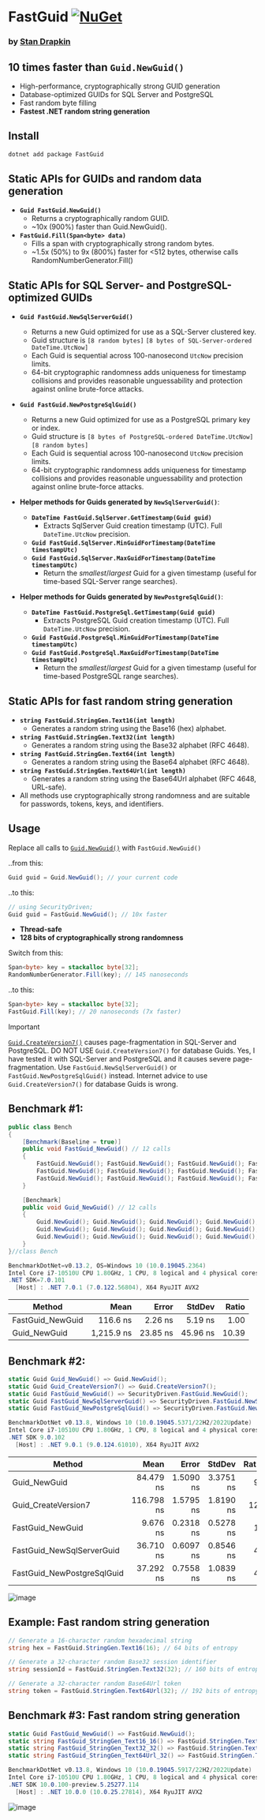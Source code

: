 # **FastGuid** [![NuGet](https://img.shields.io/nuget/v/FastGuid.svg)](https://www.nuget.org/packages/FastGuid/)

### by [Stan Drapkin](https://github.com/sdrapkin/)

## 10 times faster than `Guid.NewGuid()`
- High-performance, cryptographically strong GUID generation
- Database-optimized GUIDs for SQL Server and PostgreSQL
- Fast random byte filling
- **Fastest .NET random string generation**

## Install
```bat
dotnet add package FastGuid
```

## Static APIs for GUIDs and random data generation
* **`Guid FastGuid.NewGuid()`**
	- Returns a cryptographically random GUID.
	- ~10x (900%) faster than Guid.NewGuid().
* **`FastGuid.Fill(Span<byte> data)`**
	- Fills a span with cryptographically strong random bytes.
	- ~1.5x (50%) to 9x (800%) faster for <512 bytes, otherwise calls RandomNumberGenerator.Fill()
## Static APIs for SQL Server- and PostgreSQL-optimized GUIDs
* **`Guid FastGuid.NewSqlServerGuid()`**
	- Returns a new Guid optimized for use as a SQL-Server clustered key.
	- Guid structure is `[8 random bytes]` `[8 bytes of SQL-Server-ordered DateTime.UtcNow]`
	- Each Guid is sequential across 100-nanosecond `UtcNow` precision limits.
	- 64-bit cryptographic randomness adds uniqueness for timestamp collisions and provides reasonable unguessability and protection against online brute-force attacks.
* **`Guid FastGuid.NewPostgreSqlGuid()`**
	- Returns a new Guid optimized for use as a PostgreSQL primary key or index.
	- Guid structure is `[8 bytes of PostgreSQL-ordered DateTime.UtcNow]` `[8 random bytes]`
	- Each Guid is sequential across 100-nanosecond `UtcNow` precision limits.
	- 64-bit cryptographic randomness adds uniqueness for timestamp collisions and provides reasonable unguessability and protection against online brute-force attacks.

* **Helper methods for Guids generated by `NewSqlServerGuid()`**:
 	- __`DateTime FastGuid.SqlServer.GetTimestamp(Guid guid)`__
		- Extracts SqlServer Guid creation timestamp (UTC). Full `DateTime.UtcNow` precision.
	- __`Guid FastGuid.SqlServer.MinGuidForTimestamp(DateTime timestampUtc)`__
	- __`Guid FastGuid.SqlServer.MaxGuidForTimestamp(DateTime timestampUtc)`__
		- Return the *smallest*/*largest* Guid for a given timestamp (useful for time-based SQL-Server range searches).
* **Helper methods for Guids generated by `NewPostgreSqlGuid()`**:
	- __`DateTime FastGuid.PostgreSql.GetTimestamp(Guid guid)`__
		- Extracts PostgreSQL Guid creation timestamp (UTC). Full `DateTime.UtcNow` precision.
	- __`Guid FastGuid.PostgreSql.MinGuidForTimestamp(DateTime timestampUtc)`__
	- __`Guid FastGuid.PostgreSql.MaxGuidForTimestamp(DateTime timestampUtc)`__
		- Return the *smallest*/*largest* Guid for a given timestamp (useful for time-based PostgreSQL range searches).
## Static APIs for fast random string generation

- **`string FastGuid.StringGen.Text16(int length)`**
    - Generates a random string using the Base16 (hex) alphabet.
- **`string FastGuid.StringGen.Text32(int length)`**
    - Generates a random string using the Base32 alphabet (RFC 4648).
- **`string FastGuid.StringGen.Text64(int length)`**
    - Generates a random string using the Base64 alphabet (RFC 4648).
- **`string FastGuid.StringGen.Text64Url(int length)`**
    - Generates a random string using the Base64Url alphabet (RFC 4648, URL-safe).
- All methods use cryptographically strong randomness and are suitable for passwords, tokens, keys, and identifiers.
## Usage
Replace all calls to [`Guid.NewGuid()`](https://grep.app/search?q=Guid.NewGuid%28%29&filter[lang][0]=C%23) with `FastGuid.NewGuid()`

..from this:
```csharp
Guid guid = Guid.NewGuid(); // your current code
```

..to this:
```csharp
// using SecurityDriven;
Guid guid = FastGuid.NewGuid(); // 10x faster
```

* **Thread-safe**
* **128 bits of cryptographically strong randomness**

Switch from this:
```csharp
Span<byte> key = stackalloc byte[32];
RandomNumberGenerator.Fill(key); // 145 nanoseconds
```

..to this:
```csharp
Span<byte> key = stackalloc byte[32];
FastGuid.Fill(key); // 20 nanoseconds (7x faster)
```
> [!IMPORTANT]  
> [`Guid.CreateVersion7()`](https://learn.microsoft.com/en-us/dotnet/api/system.guid.createversion7)
> causes page-fragmentation in SQL-Server and PostgreSQL.
> DO NOT USE `Guid.CreateVersion7()` for database Guids. Yes, I have tested it with
> SQL-Server and PostgreSQL and it causes severe page-fragmentation.
> Use `FastGuid.NewSqlServerGuid()` or `FastGuid.NewPostgreSqlGuid()` instead.
> Internet advice to use `Guid.CreateVersion7()` for database Guids is wrong.

## Benchmark #1:
```csharp
public class Bench
{
	[Benchmark(Baseline = true)]
	public void FastGuid_NewGuid() // 12 calls
	{
		FastGuid.NewGuid(); FastGuid.NewGuid(); FastGuid.NewGuid(); FastGuid.NewGuid();
		FastGuid.NewGuid(); FastGuid.NewGuid(); FastGuid.NewGuid(); FastGuid.NewGuid();
		FastGuid.NewGuid(); FastGuid.NewGuid(); FastGuid.NewGuid(); FastGuid.NewGuid();
	}

	[Benchmark]
	public void Guid_NewGuid() // 12 calls
	{
		Guid.NewGuid(); Guid.NewGuid(); Guid.NewGuid(); Guid.NewGuid();
		Guid.NewGuid(); Guid.NewGuid(); Guid.NewGuid(); Guid.NewGuid();
		Guid.NewGuid(); Guid.NewGuid(); Guid.NewGuid(); Guid.NewGuid();
	}
}//class Bench
```

```csharp
BenchmarkDotNet=v0.13.2, OS=Windows 10 (10.0.19045.2364)
Intel Core i7-10510U CPU 1.80GHz, 1 CPU, 8 logical and 4 physical cores
.NET SDK=7.0.101
  [Host] : .NET 7.0.1 (7.0.122.56804), X64 RyuJIT AVX2
```
|           Method |       Mean |    Error |   StdDev | Ratio |
|----------------- |-----------:|---------:|---------:|------:|
| FastGuid_NewGuid |   116.6 ns |  2.26 ns |  5.19 ns |  1.00 |
|     Guid_NewGuid | 1,215.9 ns | 23.85 ns | 45.96 ns | 10.39 |

## Benchmark #2:
```csharp
static Guid Guid_NewGuid() => Guid.NewGuid();
static Guid Guid_CreateVersion7() => Guid.CreateVersion7();
static Guid FastGuid_NewGuid() => SecurityDriven.FastGuid.NewGuid();
static Guid FastGuid_NewSqlServerGuid() => SecurityDriven.FastGuid.NewSqlServerGuid();
static Guid FastGuid_NewPostgreSqlGuid() => SecurityDriven.FastGuid.NewPostgreSqlGuid();
```

```csharp
BenchmarkDotNet v0.13.8, Windows 10 (10.0.19045.5371/22H2/2022Update)
Intel Core i7-10510U CPU 1.80GHz, 1 CPU, 8 logical and 4 physical cores
.NET SDK 9.0.102
  [Host] : .NET 9.0.1 (9.0.124.61010), X64 RyuJIT AVX2
```
| Method                     | Mean       | Error     | StdDev    | Ratio|
|--------------------------- |-----------:|----------:|----------:|-----:|
| Guid_NewGuid               |  84.479 ns | 1.5090 ns | 3.3751 ns |   9x |
| Guid_CreateVersion7        | 116.798 ns | 1.5795 ns | 1.8190 ns |  12x |
| FastGuid_NewGuid           |   9.676 ns | 0.2318 ns | 0.5278 ns |   1x |
| FastGuid_NewSqlServerGuid  |  36.710 ns | 0.6097 ns | 0.8546 ns |   4x |
| FastGuid_NewPostgreSqlGuid |  37.292 ns | 0.7558 ns | 1.0839 ns |   4x |

![image](https://github.com/user-attachments/assets/be64b268-56b4-40e2-9757-9205c6fea411)

## Example: Fast random string generation

```csharp
// Generate a 16-character random hexadecimal string
string hex = FastGuid.StringGen.Text16(16); // 64 bits of entropy

// Generate a 32-character random Base32 session identifier
string sessionId = FastGuid.StringGen.Text32(32); // 160 bits of entropy

// Generate a 32-character random Base64Url token
string token = FastGuid.StringGen.Text64Url(32); // 192 bits of entropy
```

## Benchmark #3: Fast random string generation
```csharp
static Guid FastGuid_NewGuid() => FastGuid.NewGuid();
static string FastGuid_StringGen_Text16_16() => FastGuid.StringGen.Text16(16);
static string FastGuid_StringGen_Text32_32() => FastGuid.StringGen.Text32(32);
static string FastGuid_StringGen_Text64Url_32() => FastGuid.StringGen.Text64Url(32);
```

```csharp
BenchmarkDotNet v0.13.8, Windows 10 (10.0.19045.5917/22H2/2022Update)
Intel Core i7-10510U CPU 1.80GHz, 1 CPU, 8 logical and 4 physical cores
.NET SDK 10.0.100-preview.5.25277.114
  [Host] : .NET 10.0.0 (10.0.25.27814), X64 RyuJIT AVX2
```
![image](https://github.com/user-attachments/assets/36eb7c85-e908-4099-8f27-82de8b24026d)
